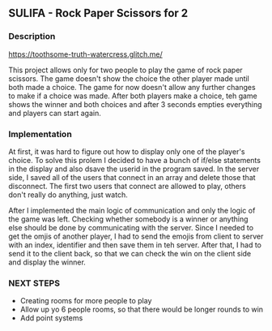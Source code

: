 SULIFA - Rock Paper Scissors for 2 
----------------------

### Description

https://toothsome-truth-watercress.glitch.me/


This project allows only for two people to play the game of rock paper scissors. The game doesn't show the choice the other player made until both made a choice. The game for now doesn't allow any further changes to make if a choice was made. After both players make a choice, teh game shows the winner and both choices and after 3 seconds empties everything and players can start again.

### Implementation

At first, it was hard to figure out how to display only one of the player's choice. To solve this prolem I decided to have a bunch of if/else statements in the display and also dsave the userid in the program saved. In the server side, I saved all of the users that connect in an array and delete those that disconnect. The first two users that connect are allowed to play, others don't really do anything, just watch. 

After I implemented the main logic of communication and only the logic of the game was left. Checking whether somebody is a winner or anything else should be done by communicating with the server. Since I needed to get the omjis of another player, I had to send the emojis from client to server with an index, identifier and then save them in teh server. After that, I had to send it to the client back, so that we can check the win on the client side and display the winner. 

### NEXT STEPS
* Creating rooms for more people to play
* Allow up yo 6 people rooms, so that there would be longer rounds to win
* Add point systems
